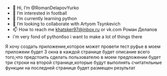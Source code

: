 - 👋 Hi, I’m @RomanDelapovYurko
- 👀 I’m interested in football
- 🌱 I’m currently learning python 
- 💞️ I’m looking to collaborate with Artyom Tsynkevich
- 📫 How to reach me khatsker97@inbox.ru or vk.com Роман Делапов
- i'm very fond of pythonбso i want to make a lot of things there
<!---
RomanDelapovYurko/RomanDelapovYurko is a ✨ special ✨ repository because its `README.md` (this file) appears on your GitHub profile.
You can click the Preview link to take a look at your changes.
--->
Я хочу создать приложение,которое может провети тест руфье
в моем приложеии будет 3 окна
в каждой странице будет описание всего того,что предстоить сделать пользователю
в моем предложении будет три строки на второй странице,которые будут выполнять считатнльные функции
на последней странице будет размещен результат
